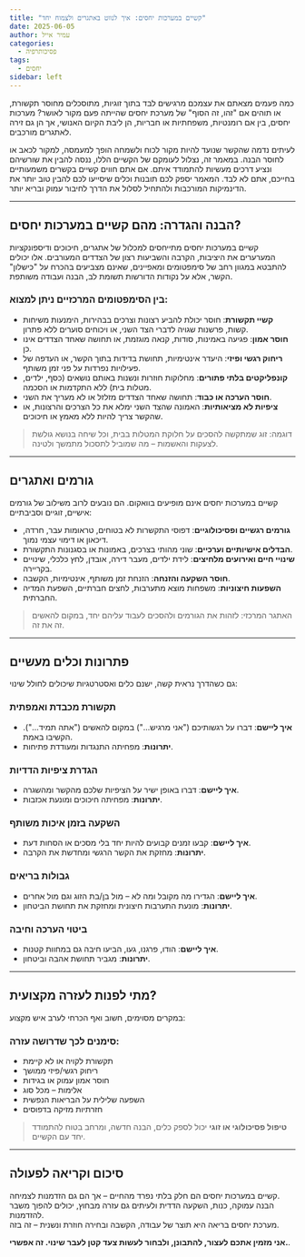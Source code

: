 ```yaml
---
title: "קשיים במערכות יחסים: איך לנווט באתגרים ולצמוח יחד"
date: 2025-06-05
author: עמיר אייל
categories:
  - פסיכותרפיה
tags:
  - יחסים
sidebar: left
---
```

 

כמה פעמים מצאתם את עצמכם מרגישים לבד בתוך זוגיות, מתוסכלים מחוסר תקשורת, או תוהים אם "זהו, זה הסוף" של מערכת יחסים שהייתה פעם מקור לאושר? מערכות יחסים, בין אם רומנטיות, משפחתיות או חבריות, הן ליבת הקיום האנושי, אך הן גם זירה לאתגרים מורכבים.

לעיתים נדמה שהקשר שנועד להיות מקור לכוח ולשמחה הופך למעמסה, למקור לכאב או לחוסר הבנה. במאמר זה, נצלול לעומקם של הקשיים הללו, ננסה להבין את שורשיהם ונציע דרכים מעשיות להתמודד איתם. אם אתם חווים קשיים בקשרים משמעותיים בחייכם, אתם לא לבד. המאמר יספק לכם תובנות וכלים שיסייעו לכם להבין טוב יותר את הדינמיקות המורכבות ולהתחיל לסלול את הדרך לחיבור עמוק ובריא יותר.

---

## הבנה והגדרה: מהם קשיים במערכות יחסים?

קשיים במערכות יחסים מתייחסים למכלול של אתגרים, חיכוכים ודיספונקציות המערערים את היציבות, הקרבה והשביעות רצון של הצדדים המעורבים. אלו יכולים להתבטא במגוון רחב של סימפטומים ומאפיינים, שאינם מצביעים בהכרח על "כישלון" הקשר, אלא על נקודות הדורשות תשומת לב, הבנה ועבודה משותפת.

### בין הסימפטומים המרכזיים ניתן למצוא:
- **קשיי תקשורת**: חוסר יכולת להביע רצונות וצרכים בבהירות, הימנעות משיחות קשות, פרשנות שגויה לדברי הצד השני, או ויכוחים סוערים ללא פתרון.
- **חוסר אמון**: פגיעה באמינות, סודות, קנאה מוגזמת, או תחושה שאחד הצדדים אינו כן.
- **ריחוק רגשי ופיזי**: היעדר אינטימיות, תחושת בדידות בתוך הקשר, או העדפה של פעילויות נפרדות על פני זמן משותף.
- **קונפליקטים בלתי פתורים**: מחלוקות חוזרות ונשנות באותם נושאים (כסף, ילדים, מטלות בית) ללא התקדמות או הסכמה.
- **חוסר הערכה או כבוד**: תחושה שאחד הצדדים מזלזל או לא מעריך את השני.
- **ציפיות לא מציאותיות**: האמונה שהצד השני ימלא את כל הצרכים והרצונות, או שהקשר צריך להיות ללא מאמץ או חיכוכים.

> דוגמה: זוג שמתקשה להסכים על חלוקת המטלות בבית, וכל שיחה בנושא גולשת לצעקות והאשמות – מה שמוביל לתסכול מתמשך ולטינה.

---

## גורמים ואתגרים

קשיים במערכות יחסים אינם מופיעים בוואקום. הם נובעים לרוב משילוב של גורמים אישיים, זוגיים וסביבתיים:

- **גורמים רגשיים ופסיכולוגיים**: דפוסי התקשרות לא בטוחים, טראומות עבר, חרדה, דיכאון או דימוי עצמי נמוך.
- **הבדלים אישיותיים וערכיים**: שוני מהותי בצרכים, באמונות או בסגנונות התקשורת.
- **שינויי חיים ואירועים מלחיצים**: לידת ילדים, מעבר דירה, אובדן, לחץ כלכלי, שינויים בקריירה.
- **חוסר השקעה והזנחה**: הזנחת זמן משותף, אינטימיות, הקשבה.
- **השפעות חיצוניות**: משפחות מוצא מתערבות, לחצים חברתיים, השפעת המדיה החברתית.

> האתגר המרכזי: לזהות את הגורמים ולהסכים לעבוד עליהם יחד, במקום להאשים זה את זה.

---

## פתרונות וכלים מעשיים

גם כשהדרך נראית קשה, ישנם כלים ואסטרטגיות שיכולים לחולל שינוי:

### תקשורת מכבדת ואמפתית
- **איך ליישם**: דברו על רגשותיכם ("אני מרגיש...") במקום להאשים ("אתה תמיד..."). הקשיבו באמת.
- **יתרונות**: מפחיתה התנגדות ומעודדת פתיחות.

### הגדרת ציפיות הדדיות
- **איך ליישם**: דברו באופן ישיר על הציפיות שלכם מהקשר ומהשגרה.
- **יתרונות**: מפחיתה חיכוכים ומונעת אכזבות.

### השקעה בזמן איכות משותף
- **איך ליישם**: קבעו זמנים קבועים להיות יחד בלי מסכים או הסחות דעת.
- **יתרונות**: מחזקת את הקשר הרגשי ומחדשת את הקרבה.

### גבולות בריאים
- **איך ליישם**: הגדירו מה מקובל ומה לא – מול בן/בת הזוג וגם מול אחרים.
- **יתרונות**: מונעת התערבות חיצונית ומחזקת את תחושת הביטחון.

### ביטוי הערכה וחיבה
- **איך ליישם**: הודו, פרגנו, געו, הביעו חיבה גם במחוות קטנות.
- **יתרונות**: מגביר תחושת אהבה וביטחון.

---

## מתי לפנות לעזרה מקצועית?

במקרים מסוימים, חשוב ואף הכרחי לערב איש מקצוע:

### סימנים לכך שדרושה עזרה:
- תקשורת לקויה או לא קיימת
- ריחוק רגשי/פיזי ממושך
- חוסר אמון עמוק או בגידות
- אלימות – מכל סוג
- השפעה שלילית על הבריאות הנפשית
- חזרתיות מזיקה בדפוסים

> **טיפול פסיכולוגי או זוגי** יכול לספק כלים, הבנה חדשה, ומרחב בטוח להתמודד יחד עם הקשיים.

---

## סיכום וקריאה לפעולה

קשיים במערכות יחסים הם חלק בלתי נפרד מהחיים – אך הם גם הזדמנות לצמיחה.  
הבנה עמוקה, כנות, השקעה הדדית ולעיתים גם עזרה מבחוץ, יכולים להפוך משבר להזדמנות.  
מערכת יחסים בריאה היא תוצר של עבודה, הקשבה ובחירה חוזרת ונשנית – זה בזה.

**אני מזמין אתכם לעצור, להתבונן, ולבחור לעשות צעד קטן לעבר שינוי. זה אפשרי.**.
